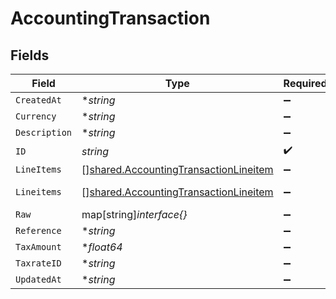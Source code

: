 # AccountingTransaction


## Fields

| Field                                                                                                 | Type                                                                                                  | Required                                                                                              | Description                                                                                           |
| ----------------------------------------------------------------------------------------------------- | ----------------------------------------------------------------------------------------------------- | ----------------------------------------------------------------------------------------------------- | ----------------------------------------------------------------------------------------------------- |
| `CreatedAt`                                                                                           | **string*                                                                                             | :heavy_minus_sign:                                                                                    | N/A                                                                                                   |
| `Currency`                                                                                            | **string*                                                                                             | :heavy_minus_sign:                                                                                    | N/A                                                                                                   |
| `Description`                                                                                         | **string*                                                                                             | :heavy_minus_sign:                                                                                    | N/A                                                                                                   |
| `ID`                                                                                                  | *string*                                                                                              | :heavy_check_mark:                                                                                    | N/A                                                                                                   |
| `LineItems`                                                                                           | [][shared.AccountingTransactionLineitem](../../../pkg/models/shared/accountingtransactionlineitem.md) | :heavy_minus_sign:                                                                                    | N/A                                                                                                   |
| `Lineitems`                                                                                           | [][shared.AccountingTransactionLineitem](../../../pkg/models/shared/accountingtransactionlineitem.md) | :heavy_minus_sign:                                                                                    | new field name                                                                                        |
| `Raw`                                                                                                 | map[string]*interface{}*                                                                              | :heavy_minus_sign:                                                                                    | N/A                                                                                                   |
| `Reference`                                                                                           | **string*                                                                                             | :heavy_minus_sign:                                                                                    | N/A                                                                                                   |
| `TaxAmount`                                                                                           | **float64*                                                                                            | :heavy_minus_sign:                                                                                    | N/A                                                                                                   |
| `TaxrateID`                                                                                           | **string*                                                                                             | :heavy_minus_sign:                                                                                    | N/A                                                                                                   |
| `UpdatedAt`                                                                                           | **string*                                                                                             | :heavy_minus_sign:                                                                                    | N/A                                                                                                   |